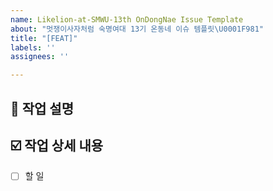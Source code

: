 ```yaml
---
name: Likelion-at-SMWU-13th OnDongNae Issue Template
about: "멋쟁이사자처럼 숙명여대 13기 온동네 이슈 템플릿\U0001F981"
title: "[FEAT]"
labels: ''
assignees: ''

---
```


## 📌 작업 설명
<!-- 작업에 대해 설명해주세요-->


## ☑️ 작업 상세 내용 
<!-- 해야 할 일들에 대해 적어주세요 -->
- [ ] 할 일
